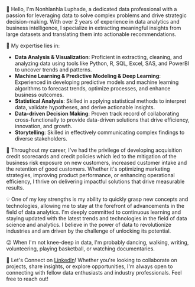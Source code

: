 👋 Hello, I'm Nonhlanhla Luphade, a dedicated data professional with a passion for leveraging data to solve complex problems and drive strategic decision-making. With over 2 years of experience in data analytics and business intelligence, I specialize in extracting meaningful insights from large datasets and translating them into actionable recommendations.

🎯 My expertise lies in:
 - **Data Analysis & Visualization**:  Proficient in extracting, cleaning, and analyzing data using tools like Python, R, SQL, Excel, SAS, and PowerBI to uncover trends and patterns.
 - **Machine Learning & Predictive Modeling & Deep Learning**: Experienced in developing predictive models and machine learning algorithms to forecast trends, optimize processes, and enhance business outcomes.
 - **Statistical Analysis**: Skilled in applying statistical methods to interpret data, validate hypotheses, and derive actionable insights.
 - **Data-driven Decision Making**: Proven track record of collaborating cross-functionally to provide data-driven solutions that drive efficiency, innovation, and growth.
 - **Storytelling**: Skilled in effectively communicating complex findings to diverse stakeholders.

🚀 Throughout my career, I've had the privilege of developing acquisition credit scorecards and credit policies which led to the mitigation of the business risk exposure on new customers, increased customer intake and the retention of good customers. Whether it's optimizing marketing strategies, improving product performance, or enhancing operational efficiency, I thrive on delivering impactful solutions that drive measurable results.

💡 One of my key strengths is my ability to quickly grasp new concepts and technologies, allowing me to stay at the forefront of advancements in the field of data analytics. I'm deeply committed to continuous learning and staying updated with the latest trends and technologies in the field of data science and analytics. I believe in the power of data to revolutionize industries and am driven by the challenge of unlocking its potential.

:stuck_out_tongue_winking_eye: When I'm not knee-deep in data, I'm probably dancing, walking, writing, volunteering, playing basketball, or watching documentaries. 

🌟 Let's Connect on [LinkedIn](https://www.linkedin.com/in/nonhlanhla-linda-luphade-088882162)! Whether you're looking to collaborate on projects, share insights, or explore opportunities, I'm always open to connecting with fellow data enthusiasts and industry professionals. Feel free to reach out!

<!--- ### 📂 Project Portofolio
[**Click here, please!**](https://github.com/nonhlanhlaluphade/Data-Analytics-Project-Portfolio) --->

<!---
nonhlanhlaluphade/nonhlanhlaluphade is a ✨ special ✨ repository because its `README.md` (this file) appears on your GitHub profile.
You can click the Preview link to take a look at your changes.
--->
